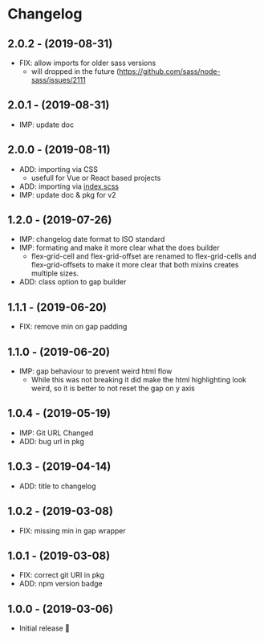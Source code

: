 # Changelog

## 2.0.2 - (2019-08-31)
* FIX: allow imports for older sass versions
  * will dropped in the future (https://github.com/sass/node-sass/issues/2111

## 2.0.1 - (2019-08-31)
* IMP: update doc

## 2.0.0 - (2019-08-11)
* ADD: importing via CSS
  * usefull for Vue or React based projects
* ADD: importing via [index.scss](https://sass-lang.com/documentation/at-rules/import#index-files)
* IMP: update doc & pkg for v2

## 1.2.0 - (2019-07-26)
* IMP: changelog date format to ISO standard
* IMP: formating and make it more clear what the does builder
  * flex-grid-cell and flex-grid-offset are renamed
    to flex-grid-cells and flex-grid-offsets
    to make it more clear that both mixins creates multiple sizes.
* ADD: class option to gap builder

## 1.1.1 - (2019-06-20)
* FIX: remove min on gap padding

## 1.1.0 - (2019-06-20)
* IMP: gap behaviour to prevent weird html flow
  * While this was not breaking it did make the html highlighting look weird,
    so it is better to not reset the gap on y axis

## 1.0.4 - (2019-05-19)
* IMP: Git URL Changed
* ADD: bug url in pkg

## 1.0.3 - (2019-04-14)
* ADD: title to changelog

## 1.0.2 - (2019-03-08)
* FIX: missing min in gap wrapper

## 1.0.1 - (2019-03-08)
* FIX: correct git URI in pkg
* ADD: npm version badge

## 1.0.0 - (2019-03-06)
* Initial release 🎉
